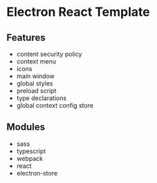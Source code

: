 # Electron React Template

## Features

- content security policy
- context menu
- icons
- main window
- global styles
- preload script
- type declarations
- global context config store

## Modules

- sass
- typescript
- webpack
- react
- electron-store
